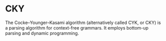 # CKY
The Cocke–Younger–Kasami algorithm (alternatively called CYK, or CKY) is a parsing algorithm for context-free grammars. It employs bottom-up parsing and dynamic programming.
